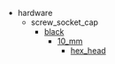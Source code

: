 * hardware
  * screw_socket_cap
    * [black](hardware/screw_socket_cap/black)
      * [10_mm](hardware/screw_socket_cap/black/10_mm)
        * [hex_head](hex_head)
